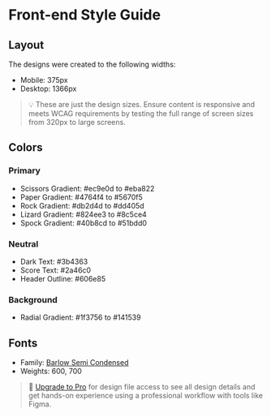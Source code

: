 # Front-end Style Guide

## Layout

The designs were created to the following widths:

- Mobile: 375px
- Desktop: 1366px

> 💡 These are just the design sizes. Ensure content is responsive and meets WCAG requirements by testing the full range of screen sizes from 320px to large screens.

## Colors

### Primary

- Scissors Gradient: #ec9e0d to #eba822
- Paper Gradient: #4764f4 to #5670f5
- Rock Gradient: #db2d4d to #dd405d
- Lizard Gradient: #824ee3 to #8c5ce4
- Spock Gradient: #40b8cd to #51bdd0

### Neutral

- Dark Text: #3b4363
- Score Text: #2a46c0
- Header Outline: #606e85

### Background

- Radial Gradient: #1f3756 to #141539

## Fonts

- Family: [Barlow Semi Condensed](https://fonts.google.com/specimen/Barlow+Semi+Condensed)
- Weights: 600, 700

> 💎 [Upgrade to Pro](https://www.frontendmentor.io/pro?ref=style-guide) for design file access to see all design details and get hands-on experience using a professional workflow with tools like Figma.

